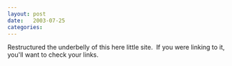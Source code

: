 ```yaml
---
layout: post
date:   2003-07-25
categories:
---
```

Restructured the underbelly of this here little site.&nbsp; If you were linking to it, you'll want to check your links.
